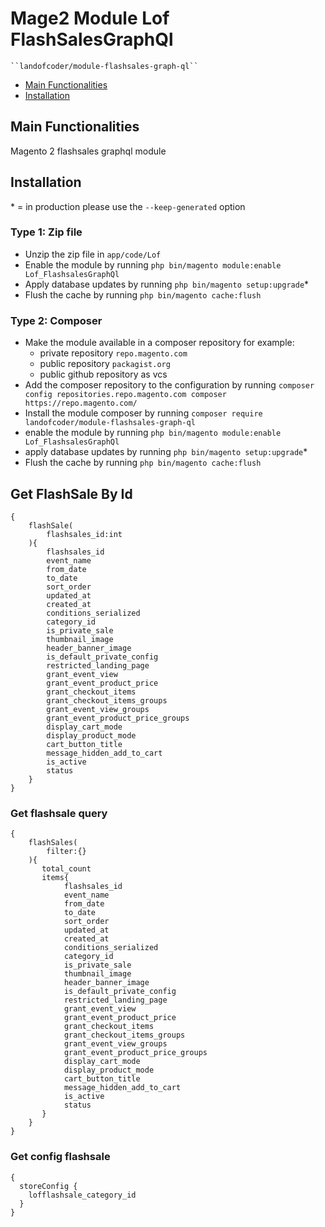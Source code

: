 # Mage2 Module Lof FlashSalesGraphQl

    ``landofcoder/module-flashsales-graph-ql``

 - [Main Functionalities](#markdown-header-main-functionalities)
 - [Installation](#markdown-header-installation)

## Main Functionalities
Magento 2 flashsales graphql module

## Installation
\* = in production please use the `--keep-generated` option

### Type 1: Zip file

 - Unzip the zip file in `app/code/Lof`
 - Enable the module by running `php bin/magento module:enable Lof_FlashsalesGraphQl`
 - Apply database updates by running `php bin/magento setup:upgrade`\*
 - Flush the cache by running `php bin/magento cache:flush`

### Type 2: Composer

 - Make the module available in a composer repository for example:
    - private repository `repo.magento.com`
    - public repository `packagist.org`
    - public github repository as vcs
 - Add the composer repository to the configuration by running `composer config repositories.repo.magento.com composer https://repo.magento.com/`
 - Install the module composer by running `composer require landofcoder/module-flashsales-graph-ql`
 - enable the module by running `php bin/magento module:enable Lof_FlashsalesGraphQl`
 - apply database updates by running `php bin/magento setup:upgrade`\*
 - Flush the cache by running `php bin/magento cache:flush`



## Get FlashSale By Id
```
{
    flashSale(
        flashsales_id:int
    ){
        flashsales_id
        event_name
        from_date
        to_date
        sort_order
        updated_at
        created_at
        conditions_serialized
        category_id
        is_private_sale
        thumbnail_image
        header_banner_image
        is_default_private_config
        restricted_landing_page
        grant_event_view
        grant_event_product_price
        grant_checkout_items
        grant_checkout_items_groups
        grant_event_view_groups
        grant_event_product_price_groups
        display_cart_mode
        display_product_mode
        cart_button_title
        message_hidden_add_to_cart
        is_active
        status
    }
}
```

### Get flashsale query
```
{
    flashSales(
        filter:{}
    ){
       total_count
       items{
            flashsales_id
            event_name
            from_date
            to_date
            sort_order
            updated_at
            created_at
            conditions_serialized
            category_id
            is_private_sale
            thumbnail_image
            header_banner_image
            is_default_private_config
            restricted_landing_page
            grant_event_view
            grant_event_product_price
            grant_checkout_items
            grant_checkout_items_groups
            grant_event_view_groups
            grant_event_product_price_groups
            display_cart_mode
            display_product_mode
            cart_button_title
            message_hidden_add_to_cart
            is_active
            status
       } 
    }
}
```

### Get config flashsale
```
{
  storeConfig {
    lofflashsale_category_id
  }
}
```
